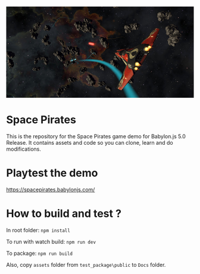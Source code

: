 ![Space Pirates](SpacePirates.jpg)

# Space Pirates

This is the repository for the Space Pirates game demo for Babylon.js 5.0 Release.
It contains assets and code so you can clone, learn and do modifications.

# Playtest the demo

https://spacepirates.babylonjs.com/

# How to build and test ?

In root folder:
`npm install`

To run with watch build:
`npm run dev`

To package:
`npm run build`

Also, copy `assets` folder from `test_package\public` to `Docs` folder.



